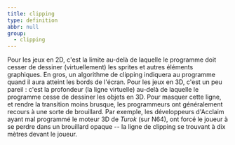 ```yaml
---
title: clipping
type: definition
abbr: null
group:
  - clipping
---
```

Pour les jeux en 2D, c'est la limite au-delà de laquelle le programme doit cesser de dessiner (virtuellement) les sprites et autres éléments graphiques. En gros, un algorithme de clipping indiquera au programme quand il aura atteint les bords de l'écran.
Pour les jeux en 3D, c'est un peu pareil : c'est la profondeur (la ligne virtuelle) au-delà de laquelle le programme cesse de dessiner les objets en 3D. Pour masquer cette ligne, et rendre la transition moins brusque, les programmeurs ont généralement recours à une sorte de brouillard. Par exemple, les développeurs d'Acclaim ayant mal programmé le moteur 3D de _Turok_ (sur N64), ont forcé le joueur à se perdre dans un brouillard opaque -- la ligne de clipping se trouvant à dix mètres devant le joueur.
